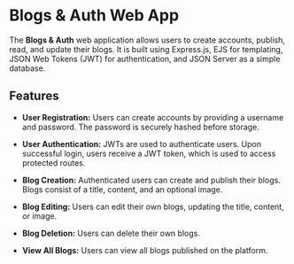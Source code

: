 # Blogs & Auth Web App

The **Blogs & Auth** web application allows users to create accounts, publish, read, and update their blogs. 
It is built using Express.js, EJS for templating, JSON Web Tokens (JWT) for authentication, and JSON Server as a simple database.

## Features

- **User Registration:** Users can create accounts by providing a username and password. The password is securely hashed before storage.

- **User Authentication:** JWTs are used to authenticate users. Upon successful login, users receive a JWT token, which is used to access protected routes.

- **Blog Creation:** Authenticated users can create and publish their blogs. Blogs consist of a title, content, and an optional image.

- **Blog Editing:** Users can edit their own blogs, updating the title, content, or image.

- **Blog Deletion:** Users can delete their own blogs.

- **View All Blogs:** Users can view all blogs published on the platform.
